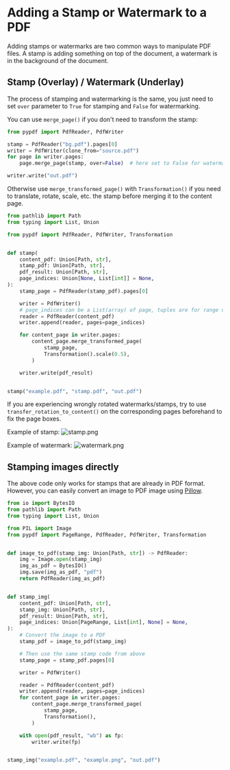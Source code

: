 # Adding a Stamp or Watermark to a PDF

Adding stamps or watermarks are two common ways to manipulate PDF files.
A stamp is adding something on top of the document, a watermark is in the
background of the document.

## Stamp (Overlay) / Watermark (Underlay)

The process of stamping and watermarking is the same, you just need to set `over` parameter to `True` for stamping and `False` for watermarking.

You can use `merge_page()` if you don't need to transform the stamp:

```python
from pypdf import PdfReader, PdfWriter

stamp = PdfReader("bg.pdf").pages[0]
writer = PdfWriter(clone_from="source.pdf")
for page in writer.pages:
    page.merge_page(stamp, over=False)  # here set to False for watermarking

writer.write("out.pdf")
```

Otherwise use `merge_transformed_page()` with `Transformation()` if you need to translate, rotate, scale, etc. the stamp before merging it to the content page.

```python
from pathlib import Path
from typing import List, Union

from pypdf import PdfReader, PdfWriter, Transformation


def stamp(
    content_pdf: Union[Path, str],
    stamp_pdf: Union[Path, str],
    pdf_result: Union[Path, str],
    page_indices: Union[None, List[int]] = None,
):
    stamp_page = PdfReader(stamp_pdf).pages[0]

    writer = PdfWriter()
    # page_indices can be a List(array) of page, tuples are for range definition
    reader = PdfReader(content_pdf)
    writer.append(reader, pages=page_indices)

    for content_page in writer.pages:
        content_page.merge_transformed_page(
            stamp_page,
            Transformation().scale(0.5),
        )

    writer.write(pdf_result)


stamp("example.pdf", "stamp.pdf", "out.pdf")
```

If you are experiencing wrongly rotated watermarks/stamps, try to use
`transfer_rotation_to_content()` on the corresponding pages beforehand
to fix the page boxes.

Example of stamp:
![stamp.png](stamp.png)

Example of watermark:
![watermark.png](watermark.png)


## Stamping images directly

The above code only works for stamps that are already in PDF format.
However, you can easily convert an image to PDF image using
[Pillow](https://pypi.org/project/Pillow/).


```python
from io import BytesIO
from pathlib import Path
from typing import List, Union

from PIL import Image
from pypdf import PageRange, PdfReader, PdfWriter, Transformation


def image_to_pdf(stamp_img: Union[Path, str]) -> PdfReader:
    img = Image.open(stamp_img)
    img_as_pdf = BytesIO()
    img.save(img_as_pdf, "pdf")
    return PdfReader(img_as_pdf)


def stamp_img(
    content_pdf: Union[Path, str],
    stamp_img: Union[Path, str],
    pdf_result: Union[Path, str],
    page_indices: Union[PageRange, List[int], None] = None,
):
    # Convert the image to a PDF
    stamp_pdf = image_to_pdf(stamp_img)

    # Then use the same stamp code from above
    stamp_page = stamp_pdf.pages[0]

    writer = PdfWriter()

    reader = PdfReader(content_pdf)
    writer.append(reader, pages=page_indices)
    for content_page in writer.pages:
        content_page.merge_transformed_page(
            stamp_page,
            Transformation(),
        )

    with open(pdf_result, "wb") as fp:
        writer.write(fp)


stamp_img("example.pdf", "example.png", "out.pdf")
```
